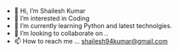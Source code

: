 - 👋 Hi, I’m Shailesh Kumar
- 👀 I’m interested in Coding
- 🌱 I’m currently learning Python and latest technolgies.
- 💞️ I’m looking to collaborate on ..
- 📫 How to reach me ... shailesh94kumar@gmail.com

<!---
shailesh94kumar/shailesh94kumar is a ✨ special ✨ repository because its `README.md` (this file) appears on your GitHub profile.
You can click the Preview link to take a look at your changes.
--->
